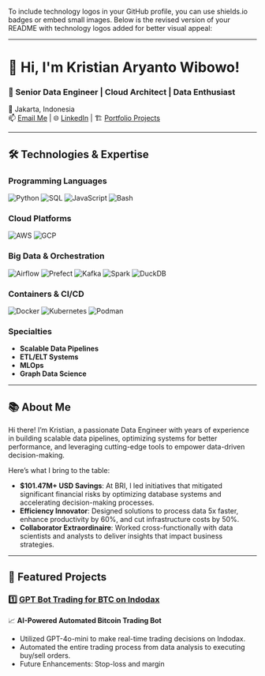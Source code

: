 To include technology logos in your GitHub profile, you can use shields.io badges or embed small images. Below is the revised version of your README with technology logos added for better visual appeal:

---

# 👋 Hi, I'm Kristian Aryanto Wibowo!

### 🚀 Senior Data Engineer | Cloud Architect | Data Enthusiast  
📍 Jakarta, Indonesia  
📫 [Email Me](mailto:a.wkristian2@gmail.com) | 🌐 [LinkedIn](https://linkedin.com/in/kristian-aryanto-wibowo) | 🏗 [Portfolio Projects](https://github.com/kristianaryanto)

---

## 🛠️ Technologies & Expertise  

### Programming Languages  
![Python](https://img.shields.io/badge/-Python-3776AB?logo=python&logoColor=white)
![SQL](https://img.shields.io/badge/-SQL-4479A1?logo=postgresql&logoColor=white)
![JavaScript](https://img.shields.io/badge/-JavaScript-F7DF1E?logo=javascript&logoColor=black)
![Bash](https://img.shields.io/badge/-Bash-4EAA25?logo=gnu-bash&logoColor=white)

### Cloud Platforms  
![AWS](https://img.shields.io/badge/-AWS-232F3E?logo=amazon-aws&logoColor=white)
![GCP](https://img.shields.io/badge/-GCP-4285F4?logo=google-cloud&logoColor=white)

### Big Data & Orchestration  
![Airflow](https://img.shields.io/badge/-Airflow-017CEE?logo=apache-airflow&logoColor=white)
![Prefect](https://img.shields.io/badge/-Prefect-DB7093?logo=prefect&logoColor=white)
![Kafka](https://img.shields.io/badge/-Kafka-231F20?logo=apache-kafka&logoColor=white)
![Spark](https://img.shields.io/badge/-Spark-E25A1C?logo=apache-spark&logoColor=white)
![DuckDB](https://img.shields.io/badge/-DuckDB-FFCA28?logo=duckdb&logoColor=black)

### Containers & CI/CD  
![Docker](https://img.shields.io/badge/-Docker-2496ED?logo=docker&logoColor=white)
![Kubernetes](https://img.shields.io/badge/-Kubernetes-326CE5?logo=kubernetes&logoColor=white)
![Podman](https://img.shields.io/badge/-Podman-8921FF?logo=podman&logoColor=white)

### Specialties  
- **Scalable Data Pipelines**
- **ETL/ELT Systems**
- **MLOps**
- **Graph Data Science**

---

## 📚 About Me  

Hi there! I’m Kristian, a passionate Data Engineer with years of experience in building scalable data pipelines, optimizing systems for better performance, and leveraging cutting-edge tools to empower data-driven decision-making.

Here’s what I bring to the table:
- **$101.47M+ USD Savings**: At BRI, I led initiatives that mitigated significant financial risks by optimizing database systems and accelerating decision-making processes.  
- **Efficiency Innovator**: Designed solutions to process data 5x faster, enhance productivity by 60%, and cut infrastructure costs by 50%.  
- **Collaborator Extraordinaire**: Worked cross-functionally with data scientists and analysts to deliver insights that impact business strategies.

---

## 🌟 Featured Projects  

### 1️⃣ [**GPT Bot Trading for BTC on Indodax**](https://github.com/yourusername/GPT_BOT_TRADING_BTC_INDODAX)  
📈 **AI-Powered Automated Bitcoin Trading Bot**  
- Utilized GPT-4o-mini to make real-time trading decisions on Indodax.  
- Automated the entire trading process from data analysis to executing buy/sell orders.  
- Future Enhancements: Stop-loss and margin
